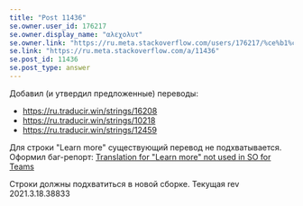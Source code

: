 ```yaml
---
title: "Post 11436"
se.owner.user_id: 176217
se.owner.display_name: "αλεχολυτ"
se.owner.link: "https://ru.meta.stackoverflow.com/users/176217/%ce%b1%ce%bb%ce%b5%cf%87%ce%bf%ce%bb%cf%85%cf%84"
se.link: "https://ru.meta.stackoverflow.com/a/11436"
se.post_id: 11436
se.post_type: answer
---
```

<p>Добавил (и утвердил предложенные) переводы:</p>
<ul>
<li><a href="https://ru.traducir.win/strings/16208" rel="nofollow noreferrer">https://ru.traducir.win/strings/16208</a></li>
<li><a href="https://ru.traducir.win/strings/10218" rel="nofollow noreferrer">https://ru.traducir.win/strings/10218</a></li>
<li><a href="https://ru.traducir.win/strings/12459" rel="nofollow noreferrer">https://ru.traducir.win/strings/12459</a></li>
</ul>
<p>Для строки &quot;Learn more&quot; существующий перевод не подхватывается. Оформил баг-репорт: <a href="https://meta.stackexchange.com/q/362267/339911">Translation for &quot;Learn more&quot; not used in SO for Teams</a></p>
<p>Строки должны подхватиться в новой сборке. Текущая  rev 2021.3.18.38833</p>

